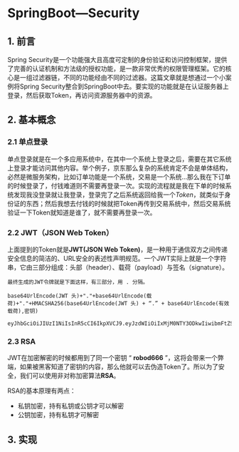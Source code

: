 # SpringBoot—Security

## 1. 前言

Spring Security是一个功能强大且高度可定制的身份验证和访问控制框架，提供了完善的认证机制和方法级的授权功能，是一款非常优秀的权限管理框架。它的核心是一组过滤器链，不同的功能经由不同的过滤器。这篇文章就是想通过一个小案例将Spring Security整合到SpringBoot中去。要实现的功能就是在认证服务器上登录，然后获取Token，再访问资源服务器中的资源。

## 2. 基本概念

### 2.1 单点登录

单点登录就是在一个多应用系统中，在其中一个系统上登录之后，需要在其它系统上登录才能访问其他内容。举个例子，京东那么复杂的系统肯定不会是单体结构，必然是微服务架构，比如订单功能是一个系统，交易是一个系统…那么我在下订单的时候登录了，付钱难道则不需要再登录一次。实现的流程就是我在下单的时候系统发现我没登录就让我登录，登录完了之后系统返回给我一个*Token*，就类似于身份证的东西；然后我想去付钱的时候就把Token再传到交易系统中，然后交易系统验证一下Token就知道是谁了，就不需要再登录一次。

### 2.2 JWT（JSON Web Token）

上面提到的Token就是**JWT(JSON Web Token)**，是一种用于通信双方之间传递安全信息的简洁的、URL安全的表述性声明规范。一个JWT实际上就是一个字符串，它由三部分组成：头部（header）、载荷（payload）与签名（signature）。

```
最终生成的JWT令牌就是下面这样，有三部分，用 . 分隔。

base64UrlEncode(JWT 头)+"."+base64UrlEncode(载荷)+"."+HMACSHA256(base64UrlEncode(JWT 头) + “.” + base64UrlEncode(有效载荷),密钥)

eyJhbGciOiJIUzI1NiIsInR5cCI6IkpXVCJ9.eyJzdWIiOiIxMjM0NTY3ODkwIiwibmFtZSI6IkpvaG4gRG9lIiwiYWRtaW4iOnRydWV9.TJVA95OrM7E2cBab30RMHrHDcEfxjoYZgeFONFh7HgQ
```

### 2.3 RSA

JWT在加密解密的时候都用到了同一个密钥 “ **robod666** ”，这将会带来一个弊端，如果被黑客知道了密钥的内容，那么他就可以去伪造Token了。所以为了安全，我们可以使用非对称加密算法**RSA**。

RSA的基本原理有两点：

- 私钥加密，持有私钥或公钥才可以解密
- 公钥加密，持有私钥才可解密

## 3. 实现

